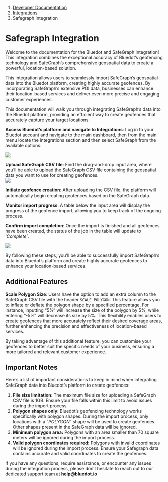 1.  [Developer Documentation](https://docs.bluedot.io)
2.  [Integrations](https://docs.bluedot.io/integrations/)
3.  Safegraph Integration

Safegraph Integration
=====================

Welcome to the documentation for the Bluedot and SafeGraph integration! This integration combines the exceptional accuracy of Bluedot’s geofencing technology and SafeGraph’s comprehensive geospatial data to create a powerful, location-based solution.

This integration allows users to seamlessly import SafeGraph’s geospatial data into the Bluedot platform, creating highly accurate geofences. By incorporating SafeGraph’s extensive POI data, businesses can enhance their location-based services and deliver even more precise and engaging customer experiences.

This documentation will walk you through integrating SafeGraph’s data into the Bluedot platform, providing an efficient way to create geofences that accurately capture your target locations.

**Access Bluedot’s platform and navigate to Integrations**: Log in to your Bluedot account and navigate to the main dashboard, then from the main menu locate the integrations section and then select SafeGraph from the available options.

![](https://docs.bluedot.io/wp-content/uploads/2023/03/safegrapg_integrations_page-1024x520.png)

**Upload SafeGraph CSV file**: Find the drag-and-drop input area, where you’ll be able to upload the SafeGraph CSV file containing the geospatial data you want to use for creating geofences.  
![](https://docs.bluedot.io/wp-content/uploads/2023/03/safegraph_upload_file-1024x460.png)

**Initiate geofence creation**: After uploading the CSV file, the platform will automatically begin creating geofences based on the SafeGraph data.

**Monitor import progress**: A table below the input area will display the progress of the geofence import, allowing you to keep track of the ongoing process.

**Confirm import completion**: Once the import is finished and all geofences have been created, the status of the job in the table will update to ‘_Complete’_.

![](https://docs.bluedot.io/wp-content/uploads/2023/03/safegraph_imports_history-1024x696.png)

By following these steps, you’ll be able to successfully import SafeGraph’s data into Bluedot’s platform and create highly accurate geofences to enhance your location-based services.

Additional Features
-------------------

**Scale Polygon Size**: Users have the option to add an extra column to the SafeGraph CSV file with the header `SCALE_POLYGON`. This feature allows you to inflate or deflate the polygon shape by a specified percentage. For instance, inputting “5%” will increase the size of the polygon by 5%, while entering “-5%” will decrease its size by 5%. This flexibility enables users to create geofences that more accurately reflect their desired coverage areas, further enhancing the precision and effectiveness of location-based services.

By taking advantage of this additional feature, you can customise your geofences to better suit the specific needs of your business, ensuring a more tailored and relevant customer experience.

Important Notes
---------------

Here’s a list of important considerations to keep in mind when integrating SafeGraph data into Bluedot’s platform to create geofences:

1.  **File size limitation**: The maximum file size for uploading a SafeGraph CSV file is 1GB. Ensure your file falls within this limit to avoid issues during the import process.
2.  **Polygon shapes only**: Bluedot’s geofencing technology works specifically with polygon shapes. During the import process, only locations with a “_POLYGON_” shape will be used to create geofences. Other shapes present in the SafeGraph data will be ignored.
3.  **Minimum polygon area:** Polygons with an area smaller than 70 square meters will be ignored during the import process.
4.  **Valid polygon coordinates required:** Polygons with invalid coordinates will be ignored during the import process. Ensure your Safegraph data contains accurate and valid coordinates to create the geofences.

If you have any questions, require assistance, or encounter any issues during the integration process, please don’t hesitate to reach out to our dedicated support team at **[help@bluedot.io](mailto:help@bluedot.io)**